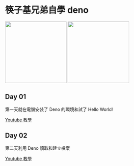 # 筷子基兄弟自學 deno

<img src="https://scontent-hkt1-1.xx.fbcdn.net/v/t1.0-9/99355501_147527373497381_5278344558575353856_o.png?_nc_cat=108&_nc_sid=8024bb&_nc_ohc=S91c00TH0a0AX9Rwtyr&_nc_ht=scontent-hkt1-1.xx&oh=9985c50dbc916c1b8d746154eff591b2&oe=5EF2F4DA" width="200">

<img src='https://scontent-hkt1-1.xx.fbcdn.net/v/t1.0-9/91534252_132271818356270_2753736818909249536_o.png?_nc_cat=107&_nc_sid=dd9801&_nc_ohc=shWD5QZ4tFgAX8OgVCY&_nc_ht=scontent-hkt1-1.xx&oh=9462a1fc3c5a88b143ebc0fd7b1a970d&oe=5EF0C870' height='200'>

## Day 01

第一天就在電腦安裝了 Deno 的環境和試了 Hello World!

[Youtube 教學](https://youtu.be/1f2XxAtO4ME)

## Day 02

第二天利用 Deno 讀取和建立檔案

[Youtube 教學](https://youtu.be/LYiEOI2cfM8)